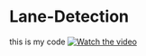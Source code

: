 # Lane-Detection
this is my code 
[![Watch the video](assets/screenshot.png)](https://github.com/user-attachments/assets/d8428c81-db7d-495b-94f6-9e22856958ff)

